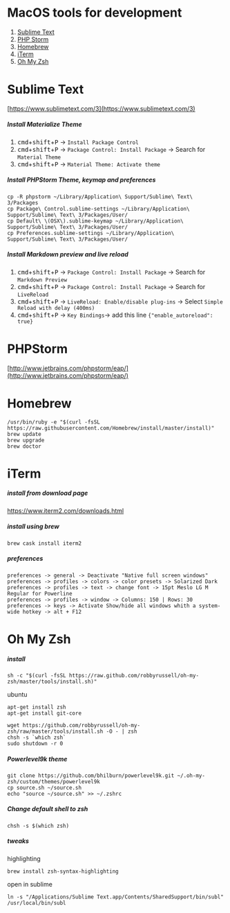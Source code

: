 # MacOS tools for development

1. [Sublime Text](#sublime-text)
2. [PHP Storm](#phpstorm)
3. [Homebrew](#homebrew)
5. [iTerm](#iterm)
6. [Oh My Zsh](#oh-my-zsh)

# Sublime Text
[https://www.sublimetext.com/3](https://www.sublimetext.com/3)

##### Install Materialize Theme

1. <kbd>cmd</kbd>+<kbd>shift</kbd>+<kbd>P</kbd> -> `Install Package Control`
2. <kbd>cmd</kbd>+<kbd>shift</kbd>+<kbd>P</kbd> -> `Package Control: Install Package` -> Search for `Material Theme`
3. <kbd>cmd</kbd>+<kbd>shift</kbd>+<kbd>P</kbd> -> `Material Theme: Activate theme`

##### Install PHPStorm Theme, keymap and preferences

	cp -R phpstorm ~/Library/Application\ Support/Sublime\ Text\ 3/Packages
	cp Package\ Control.sublime-settings ~/Library/Application\ Support/Sublime\ Text\ 3/Packages/User/
	cp Default\ \(OSX\).sublime-keymap ~/Library/Application\ Support/Sublime\ Text\ 3/Packages/User/
	cp Preferences.sublime-settings ~/Library/Application\ Support/Sublime\ Text\ 3/Packages/User/

##### Install Markdown preview and live reload

1. <kbd>cmd</kbd>+<kbd>shift</kbd>+<kbd>P</kbd> -> `Package Control: Install Package` -> Search for `Markdown Preview`
2. <kbd>cmd</kbd>+<kbd>shift</kbd>+<kbd>P</kbd> -> `Package Control: Install Package` -> Search for `LiveReload`
3. <kbd>cmd</kbd>+<kbd>shift</kbd>+<kbd>P</kbd> -> `LiveReload: Enable/disable plug-ins` -> Select `Simple Reload with delay (400ms)`
4. <kbd>cmd</kbd>+<kbd>shift</kbd>+<kbd>P</kbd> -> `Key Bindings`-> add this line
	`{"enable_autoreload": true}`

# PHPStorm

[http://www.jetbrains.com/phpstorm/eap/](http://www.jetbrains.com/phpstorm/eap/)

# Homebrew

	/usr/bin/ruby -e "$(curl -fsSL https://raw.githubusercontent.com/Homebrew/install/master/install)"
	brew update
	brew upgrade
	brew doctor

# iTerm

##### install from download page

https://www.iterm2.com/downloads.html

##### install using brew

	brew cask install iterm2

##### preferences

	preferences -> general -> Deactivate "Native full screen windows"
	preferences -> profiles -> colors -> color presets -> Solarized Dark
	preferences -> profiles -> text -> change font -> 15pt Meslo LG M Regular for Powerline
	preferences -> profiles -> window -> Columns: 150 | Rows: 30
	preferences -> keys -> Activate Show/hide all windows whith a system-wide hotkey -> alt + F12

# Oh My Zsh

##### install

	sh -c "$(curl -fsSL https://raw.github.com/robbyrussell/oh-my-zsh/master/tools/install.sh)"

ubuntu

	apt-get install zsh
	apt-get install git-core

	wget https://github.com/robbyrussell/oh-my-zsh/raw/master/tools/install.sh -O - | zsh
	chsh -s `which zsh`
	sudo shutdown -r 0

##### Powerlevel9k theme

	git clone https://github.com/bhilburn/powerlevel9k.git ~/.oh-my-zsh/custom/themes/powerlevel9k
	cp source.sh ~/source.sh
	echo "source ~/source.sh" >> ~/.zshrc

##### Change default shell to zsh

	chsh -s $(which zsh)

##### tweaks

highlighting

	brew install zsh-syntax-highlighting

open in sublime

	ln -s "/Applications/Sublime Text.app/Contents/SharedSupport/bin/subl" /usr/local/bin/subl
